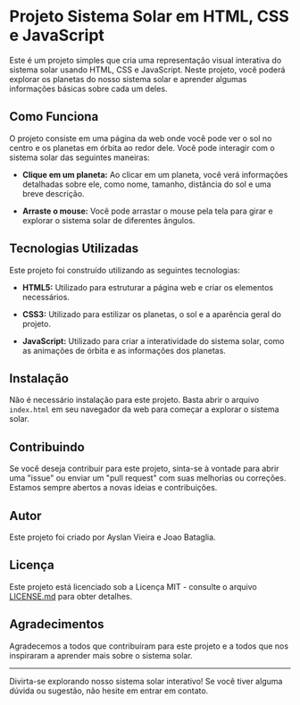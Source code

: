 # Projeto Sistema Solar em HTML, CSS e JavaScript

Este é um projeto simples que cria uma representação visual interativa do sistema solar usando HTML, CSS e JavaScript. Neste projeto, você poderá explorar os planetas do nosso sistema solar e aprender algumas informações básicas sobre cada um deles.

## Como Funciona

O projeto consiste em uma página da web onde você pode ver o sol no centro e os planetas em órbita ao redor dele. Você pode interagir com o sistema solar das seguintes maneiras:

- **Clique em um planeta:** Ao clicar em um planeta, você verá informações detalhadas sobre ele, como nome, tamanho, distância do sol e uma breve descrição.

- **Arraste o mouse:** Você pode arrastar o mouse pela tela para girar e explorar o sistema solar de diferentes ângulos.

## Tecnologias Utilizadas

Este projeto foi construído utilizando as seguintes tecnologias:

- **HTML5:** Utilizado para estruturar a página web e criar os elementos necessários.

- **CSS3:** Utilizado para estilizar os planetas, o sol e a aparência geral do projeto.

- **JavaScript:** Utilizado para criar a interatividade do sistema solar, como as animações de órbita e as informações dos planetas.

## Instalação

Não é necessário instalação para este projeto. Basta abrir o arquivo `index.html` em seu navegador da web para começar a explorar o sistema solar.

## Contribuindo

Se você deseja contribuir para este projeto, sinta-se à vontade para abrir uma "issue" ou enviar um "pull request" com suas melhorias ou correções. Estamos sempre abertos a novas ideias e contribuições.

## Autor

Este projeto foi criado por Ayslan Vieira e Joao Bataglia.

## Licença

Este projeto está licenciado sob a Licença MIT - consulte o arquivo [LICENSE.md](LICENSE.md) para obter detalhes.

## Agradecimentos

Agradecemos a todos que contribuíram para este projeto e a todos que nos inspiraram a aprender mais sobre o sistema solar.

---

Divirta-se explorando nosso sistema solar interativo! Se você tiver alguma dúvida ou sugestão, não hesite em entrar em contato.

